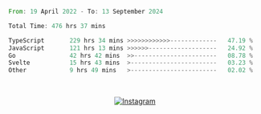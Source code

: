 <!--START_SECTION:waka-->

```rust
From: 19 April 2022 - To: 13 September 2024

Total Time: 476 hrs 37 mins

TypeScript       229 hrs 34 mins >>>>>>>>>>>>-------------   47.19 %
JavaScript       121 hrs 13 mins >>>>>>-------------------   24.92 %
Go               42 hrs 42 mins  >>-----------------------   08.78 %
Svelte           15 hrs 43 mins  >------------------------   03.23 %
Other            9 hrs 49 mins   >------------------------   02.02 %
```

<!--END_SECTION:waka-->


<!-- &nbsp;<div align="center">
  [![Spotify](https://supakorn-spotify.vercel.app/api/spotify?background_color=0d1117&border_color=ffffff)](https://open.spotify.com/user/314ljfgc3h2e3vrqtbm3tq35t5zq?si=f93b8de147494e3a)  
</div>
-->

&nbsp;<div align="center">
  [![Instagram](https://img.shields.io/badge/Instagram-E4405F?style=for-the-badge&logo=instagram&logoColor=white)](https://www.instagram.com/supakornigm/)
</div>


